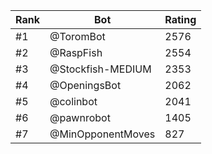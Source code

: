 Rank|Bot|Rating
---|---|---
#1|@ToromBot|2576
#2|@RaspFish|2554
#3|@Stockfish-MEDIUM|2353
#4|@OpeningsBot|2062
#5|@colinbot|2041
#6|@pawnrobot|1405
#7|@MinOpponentMoves|827
